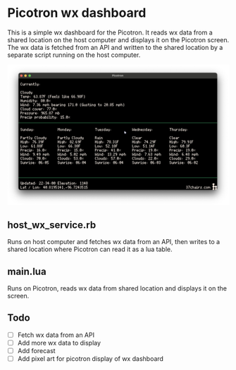 # Picotron wx dashboard

This is a simple wx dashboard for the Picotron.  It reads wx data from a shared location on the host computer and displays it on the Picotron screen.  The wx data is fetched from an API and written to the shared location by a separate script running on the host computer.

![Picotron wx dashboard](https://github.com/37chairs/picotron-wx-dashboard/blob/master/doc/dashboard_preview.png?raw=true)

## host_wx_service.rb

Runs on host computer and fetches wx data from an API, then writes to a shared location where Picotron can read it 
as a lua table.

## main.lua

Runs on Picotron, reads wx data from shared location and displays it on the screen.

## Todo

- [ ] Fetch wx data from an API
- [ ] Add more wx data to display
- [ ] Add forecast
- [ ] Add pixel art for picotron display of wx dashboard
